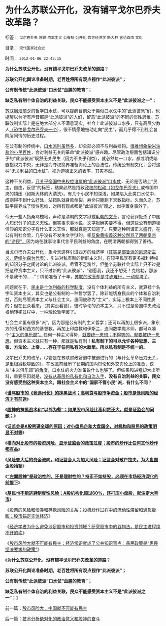 # 为什么苏联公开化，没有铺平戈尔巴乔夫改革路？

标签： `戈尔巴乔夫` `苏联` `资本主义` `公有制` `公开化` `西方经济学` `斯大林` `言论自由` `文化` 

目录： `现代国家社会史`

时间： `2012-01-06 22:45:15`

**为什么苏联公开化，没有铺平戈尔巴乔夫改革的道路**？

**苏联公开化舆论准备时期，老百姓将所有观点视作“此派彼派”；**

**公有制传统“此派彼派”口水仗“血腥的教育”；**

**缺乏私有制个体自治的利益关联，民众不能感受资本主义不是“此派彼派之一”**；

[苏联崩溃前夕](../../../2009/2/19/250亿美元望远镜看透苏联崩溃真相.md)的哲学口水仗，可以提醒目前处于类似口水仗中的“此派彼派”们，也提醒以为所有声音都是“此派彼派”的人们，留意“此派彼派”的不同的惯性思维。苏联改制实际上是在绝大部分人不满意现实，社会上此派彼派口水多，只有高层少数人[（恐怕是戈尔巴乔夫一个](../../../2011/11/5/民粹冲击波的动员和组织要素.md)），很不情愿地被动走向“民主”，而几乎得不到社会各阶层同情的历史过程。

在公有制的传统中，[口水派别虽然多](../../../2009/1/28/笑谈中国道德口水仗之左中右派.md)，却全部必须不与利益挂钩。[很难想象柴米油盐的小民百姓](../../../2011/2/25/民主改革就是社会利益沟通的过程.md)，会对利益无关的革命“此派彼派”感兴趣。尽管政治层面包括知识分子的“此派彼派”既然无关民生（因为不关乎利益），就必然每一口水，都或明或暗直指权力中央，无非是为夺权换界准备舆论上的合法性。传统公有制文化，会将这种“无关利益的口水仗”，视为道德正义的表率，其实不然。

这种不关利益，[只关乎帝国中央权位谁属的“此派彼派”口水仗](../../../2011/11/4/民粹冲击波的凶险和成因.md)，无论是否贴上“民主，自由，反思”的标签，结果必然是招致[政权的松动（如戈尔巴乔夫）](../../../2010/5/14/传染性精神病看“民主”确实会乱的.md)或帝国中央的镇压（如斯大林的大清洗）。有几个小民不知深浅，如果陷入此类口水仗中，成则得不到什么好处，站错队就身败命裂，寿命只能剩下天数指标。久而久之，苏联平民养成了惯性思维，对所有观点都是“此派彼派”观之，似乎置身事外了。

今天一些人指桑骂槐地，声称是清朝的文字狱或[毛朝的文革](../../../2011/8/15/胡乱批评政府的国民劣根性.md)，言论获罪扼杀了中国人知识分子的正义天性。但实事求事地说，文字狱确实要不得，但这些公有制道德信仰的知识分子有什么正义天性，那就真是天知道了。只要这种所谓正义盛行，在公有制社会里，几乎没有不发生文字狱的。相[反象黄宗羲这种公然骂了两朝皇帝的“逆民”，](../../../2009/2/9/黄宗羲定律“老百姓尽量别折腾”.md)因为站在就事论事代言平民利益的角度，在明清两朝都得到了善待。

当戈尔巴乔夫公开化，象今天这样引进西方的经济学（[其实是耶鲁派的凯恩斯主义，萨缪尔森为代表](../../../2011/12/8/中世纪延续至今的道德经济学.md)），引进对私有制的新鲜主义时，在较平民享有更多福利特权的知识分子之间讨论的此派彼派。尽管不乏粉丝，但整个苏联社会实际上只不过是把这种资本主义，只不过新的“此派彼派”，“别惹我，我还不想死！克格勃，那派不是我干的……”！舆论准备了十年，[苏联的改革却是寸步难行，一动就垮了](../../../2009/8/4/苏东巨变的真相是苏联并没有消失.md)。

问题就在于，[民主是个体利益的科学制度](http://darthvad.blog.sohu.com/164018986.html)，没有个体利益的所有主义，就算挂个名字叫资本主义，其实也是公有制的一种哲学罢了。除非能切身民众的个体和自治利益，否则尽管资本主义与社会主义，虽同被称为“主义”，实际上根本上不同性质的；但在民众看来，（其实没看错），彼时争论的资本主义，只不过是帝国中央政治权柄转移过程中，[一种理论哲学罢](../../../2011/4/25/“我的观点我作主”和理性主义的权威.md)了。

社会主义里有很多“派”，因为那是公有制的主义哲学；还可以再加上很多派，象东方的孔儒和西方的基督教，再加上印度教和伊斯兰，连同数学魔术师，都可以凑个“[主义的俱乐部”。](../../../2009/12/23/新的主义“救”中国的步骤和古典经济学的“基本假设”.md)任何一种主义得势，[就要统一思想；不得势的，就要被统一思想](../../../2009/12/16/统一思想的必要性.md)。但资本主义就只有一种，那就是私有制！**私有制下的可以允许各种思想、主张、方法论、上帝……存在于任何私有的大脑里。所以私有制是不统一的**。

戈尔巴乔夫的改革，尽管是在苏联财政窘迫中被迫进行的（与什么革命压力无关，[是里根减税导致的](../../../2011/8/12/里根减税灭苏联.md)），在改革前经历了长期的国内舆论和外交舆论上的准备，仅从“主义俱乐部”的角度，口水仗的火力准备说什么也够了。但结果和进程却大出所料，重要原因就是，[没有从基层的私有化和自治入手](../../../2011/3/29/国民主权原理＝私有制.md)，**没有自治利益的关联，民众没有感受到这种资本主义，跟社会主义中的“国家不管小民”派，有什么不同**？

《[**谩骂股市的《竞选州长》的抹黑战术；高利贷与股市争资金；股市是低风险的经济才有前途**](../../../2012/1/4/股市低风险，经济有前途；谩骂股市的《竞选州长》.md)》

《[**股神的抹黑战术和“以邻为壑”；如果股市风险比高利贷还大，就是证监会的问题；**](../../../2012/1/4/如果股市风险比高利贷大，就是证监会的问题.md)》

《[**证监会是A股熊遍全球的原因；对小盘民企和大盘国企，对机构和股民的政策明显不对等**](../../../2012/1/5/证监会政策过度令A股熊遍全球.md)》

《[**横向对比股市的投资风险，显示证监会的政策过度；股市的炒作比任何其他炒作都有益**](../../../2012/1/5/股市锚定实体经济，股市的炒作有益无害.md)》

《[**风险变大后的资金流向，和证监会人为加大风险；证监会对散户拉夫，为大盘国企股抬轿**](../../../2012/1/5/为什么持币散户，不如持有股票？人为加大的风险！.md)》

《[**“左翼股神”是政治性的，还是理财性的？持币不如持股，必须在市场经济深化的前提下**](../../../2012/1/5/“左翼股神”是政治性的，还是理财性的？.md)》

《[**基民也不能逃避制度性风险；A股机构化超过60%，还打压小盘股，就注定大熊市**](../../../2012/1/5/A股机构化超过60-，还打压小盘股，就注定大熊市.md)》

《[股票的风险和债券和存款风险的关系；投机炒作过程中的流动性滞留和通货膨胀；股市锚定实体经济](../../../2012/1/5/股市的风险到底有多大？更大的风险从那里来？.md)》

《[经济学者为什么避免涉足股市和投资领域？研究股市中的谷物法，是民主进程绕不开的坎](../../../2012/1/5/股市的风险到底有多大？更大的风险从那里来？.md)》

《[股市风险大就不可能有民主；经济常识就成了公共知识盲点；愚民政策是“愚民坚决要求的政策”](../../../2012/1/6/股市风险大，中国就不可能有民主.md)》

《**为什么苏联公开化，没有铺平戈尔巴乔夫改革的道路**？

**苏联公开化舆论准备时期，老百姓将所有观点视作“此派彼派”；**

**公有制传统“此派彼派”口水仗“血腥的教育”；**

**缺乏私有制个体自治的利益关联，民众不能感受资本主义不是“此派彼派之一”**；》



前一篇：[股市风险大，中国就不可能有民主](../../../2012/1/6/股市风险大，中国就不可能有民主.md)

后一篇：[技术分析绝对化的政治意义和股神的奋斗](../../../2012/1/6/技术分析绝对化的政治意义和股神的奋斗.md)